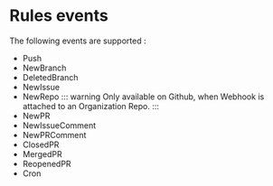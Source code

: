 # Rules events

The following events are supported :

- Push
- NewBranch
- DeletedBranch
- NewIssue
- NewRepo
  ::: warning
  Only available on Github, when Webhook is attached to an Organization Repo.
  :::
- NewPR
- NewIssueComment
- NewPRComment
- ClosedPR
- MergedPR
- ReopenedPR
- Cron
